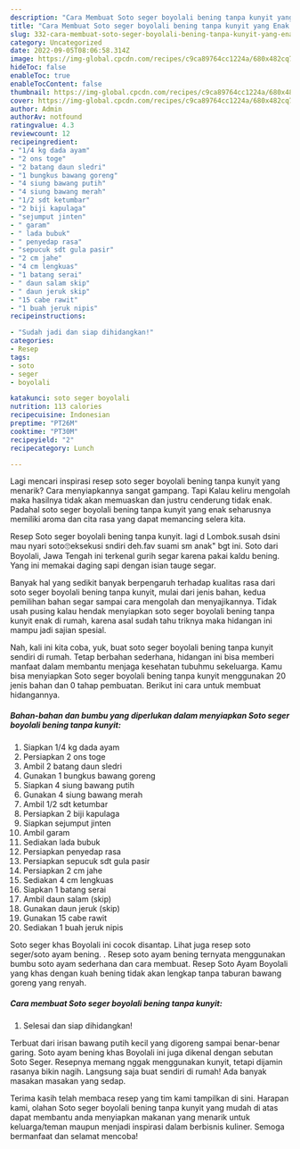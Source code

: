 ```yaml
---
description: "Cara Membuat Soto seger boyolali bening tanpa kunyit yang Enak Banget, Buat Buka Puasa Lezat"
title: "Cara Membuat Soto seger boyolali bening tanpa kunyit yang Enak Banget, Buat Buka Puasa Lezat"
slug: 332-cara-membuat-soto-seger-boyolali-bening-tanpa-kunyit-yang-enak-banget-buat-buka-puasa-lezat
category: Uncategorized
date: 2022-09-05T08:06:58.314Z
image: https://img-global.cpcdn.com/recipes/c9ca89764cc1224a/680x482cq70/soto-seger-boyolali-bening-tanpa-kunyit-foto-resep-utama.jpg
hideToc: false
enableToc: true
enableTocContent: false
thumbnail: https://img-global.cpcdn.com/recipes/c9ca89764cc1224a/680x482cq70/soto-seger-boyolali-bening-tanpa-kunyit-foto-resep-utama.jpg
cover: https://img-global.cpcdn.com/recipes/c9ca89764cc1224a/680x482cq70/soto-seger-boyolali-bening-tanpa-kunyit-foto-resep-utama.jpg
author: Admin
authorAv: notfound
ratingvalue: 4.3
reviewcount: 12
recipeingredient:
- "1/4 kg dada ayam"
- "2 ons toge"
- "2 batang daun sledri"
- "1 bungkus bawang goreng"
- "4 siung bawang putih"
- "4 siung bawang merah"
- "1/2 sdt ketumbar"
- "2 biji kapulaga"
- "sejumput jinten"
- " garam"
- " lada bubuk"
- " penyedap rasa"
- "sepucuk sdt gula pasir"
- "2 cm jahe"
- "4 cm lengkuas"
- "1 batang serai"
- " daun salam skip"
- " daun jeruk skip"
- "15 cabe rawit"
- "1 buah jeruk nipis"
recipeinstructions:

- "Sudah jadi dan siap dihidangkan!"
categories:
- Resep
tags:
- soto
- seger
- boyolali

katakunci: soto seger boyolali 
nutrition: 113 calories
recipecuisine: Indonesian
preptime: "PT26M"
cooktime: "PT30M"
recipeyield: "2"
recipecategory: Lunch

---
```



Lagi mencari inspirasi resep soto seger boyolali bening tanpa kunyit yang menarik? Cara menyiapkannya sangat gampang. Tapi Kalau keliru mengolah maka hasilnya tidak akan memuaskan dan justru cenderung tidak enak. Padahal soto seger boyolali bening tanpa kunyit yang enak seharusnya memiliki aroma dan cita rasa yang dapat memancing selera kita.


Resep Soto seger boyolali bening tanpa kunyit. lagi d Lombok.susah dsini mau nyari soto🙄eksekusi sndiri deh.fav suami sm anak&#34; bgt ini. Soto dari Boyolali, Jawa Tengah ini terkenal gurih segar karena pakai kaldu bening. Yang ini memakai daging sapi dengan isian tauge segar.

Banyak hal yang sedikit banyak berpengaruh terhadap kualitas rasa dari soto seger boyolali bening tanpa kunyit, mulai dari jenis bahan, kedua pemilihan bahan segar sampai cara mengolah dan menyajikannya. Tidak usah pusing kalau hendak menyiapkan soto seger boyolali bening tanpa kunyit enak di rumah, karena asal sudah tahu triknya maka hidangan ini mampu jadi sajian spesial.


Nah, kali ini kita coba, yuk, buat soto seger boyolali bening tanpa kunyit sendiri di rumah. Tetap berbahan sederhana, hidangan ini bisa memberi manfaat dalam membantu menjaga kesehatan tubuhmu sekeluarga. Kamu bisa menyiapkan Soto seger boyolali bening tanpa kunyit menggunakan 20 jenis bahan dan 0 tahap pembuatan. Berikut ini cara untuk membuat hidangannya.

<!--inarticleads1-->

##### Bahan-bahan dan bumbu yang diperlukan dalam menyiapkan Soto seger boyolali bening tanpa kunyit:

1. Siapkan 1/4 kg dada ayam
1. Persiapkan 2 ons toge
1. Ambil 2 batang daun sledri
1. Gunakan 1 bungkus bawang goreng
1. Siapkan 4 siung bawang putih
1. Gunakan 4 siung bawang merah
1. Ambil 1/2 sdt ketumbar
1. Persiapkan 2 biji kapulaga
1. Siapkan sejumput jinten
1. Ambil  garam
1. Sediakan  lada bubuk
1. Persiapkan  penyedap rasa
1. Persiapkan sepucuk sdt gula pasir
1. Persiapkan 2 cm jahe
1. Sediakan 4 cm lengkuas
1. Siapkan 1 batang serai
1. Ambil  daun salam (skip)
1. Gunakan  daun jeruk (skip)
1. Gunakan 15 cabe rawit
1. Sediakan 1 buah jeruk nipis


Soto seger khas Boyolali ini cocok disantap. Lihat juga resep soto seger/soto ayam bening. . Resep soto ayam bening ternyata menggunakan bumbu soto ayam sederhana dan cara membuat. Resep Soto Ayam Boyolali yang khas dengan kuah bening tidak akan lengkap tanpa taburan bawang goreng yang renyah. 

<!--inarticleads2-->

##### Cara membuat Soto seger boyolali bening tanpa kunyit:


1. Selesai dan siap dihidangkan!

Terbuat dari irisan bawang putih kecil yang digoreng sampai benar-benar garing. Soto ayam bening khas Boyolali ini juga dikenal dengan sebutan Soto Seger. Resepnya memang nggak menggunakan kunyit, tetapi dijamin rasanya bikin nagih. Langsung saja buat sendiri di rumah! Ada banyak masakan masakan yang sedap. 

Terima kasih telah membaca resep yang tim kami tampilkan di sini. Harapan kami, olahan Soto seger boyolali bening tanpa kunyit yang mudah di atas dapat membantu anda menyiapkan makanan yang menarik untuk keluarga/teman maupun menjadi inspirasi dalam berbisnis kuliner. Semoga bermanfaat dan selamat mencoba!
